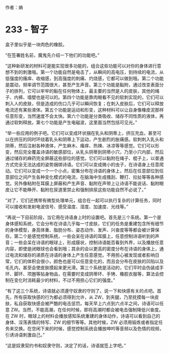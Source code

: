 作者：熵

# 233 - 智子
盒子里似乎是一块肉色的橡胶。

“在签署姓名前，魔鬼先介绍一下他们的功能吧。”

“这种新研发的材料可是能实现很多功能的，组合这些功能可以对你的身体进行意想不到的刺激哦。第一个功能自然是电击了，从瞬间的高电压，到持续的电流，从低强度的瘙痒、收缩感，到高强度的刺痛、灼烧感，它都可以做到哦。第二个功能是震动，频率调节范围很大，甚至产生声音。第三个功能是黏附，通过改变表面分子的排列，它可以牢牢的黏在任何物体上，最主要的当然是人的皮肤，其他的绳子、内裤、墙壁也是可以的。第四个功能是靠肉眼看不见的软刺实现的，它们可以刺入人的皮肤，但是造成的伤口几乎可以瞬间恢复；在刺入皮肤后，它们可以释放电流还有某些液体。第五个功能是运动和形变，这种材料可以让自身像橡皮泥那样任意形变，当然速度不会太快。第六个功能是分类吸收、储存不同性质的液体，再通过软刺释放。第七个功能是产生电磁波，这里面当然包括可见光。”

“举一些应用的例子吧。它们可以变成环状捆在乳头和阴蒂上，挤压充血，甚至可以在挤压的同时环绕着乳头和阴蒂上下运动，产生剧烈的胀痛感。软刺刺入乳头和阴蒂，然后注射各种液体，产生麻木、瘙痒、热辣、冰凉等等感觉。它们可以形变，然后完全覆盖诗语的敏感部位，从乳头阴蒂到阴蒂小穴，乃至小穴内部，然后通过储存的麻药完全屏蔽这些部位的感觉。它们可以黏附在绳子、棍子上，以普通方式完全无法达成的姿势捆绑诗语。它们可以变成微小的虫子，在诗语身上任意爬动。它们可以变成一个一个小点，密集分布在诗语的身体上，然后在任意部位到任意部位之间产生各种变化模式的电流，在脑海中生成搔刮、鞭打、拉扯等等各种感觉。另外像粘附在耳膜上屏蔽和产生声音、黏附在声带上让诗语不能说话、黏附眼皮让它不能睁开、黏附在尿道里禁止和强制排尿这些功能自然不必说了。”

“对了，它们还携带有微型处理单元，组合在一起可以执行复杂的计算任务，同时可以接收和发射电波信号、感受温度、湿度、加速度、光线等。”

“再说一下目前阶段，当它用在诗语身上时的设置吧。首先是三个系统。第一个是身体感知系统，它会分布在诗语几乎每一寸皮肤，它们的任务是重建包含所有细节的身体模型，身高体重、脂肪分布、姿态动作、发声、兴奋度等等都会被计算保存。第二个是感觉控制系统，一些会呆在诗语的耳膜上，任意控制诗语听到的声音；一些会呆在诗语的眼球上，形成膜状，控制诗语能否看到外界，以及播放任意内容，即使是闭眼球也会看到哦；其余的会以更高的密度分布在诗语的身体上，通过电流和储存的递质在诗语的身体上产生任意感觉。不用担心被发现或者影响日常，它们的体积会很小，颜色也是可以任意变化的，而且会分布在皮肤的凹陷以及毛孔内，甚至会使皮肤摸起来更光滑。第三个系统是活动的，它们平时会伪装成手环、脚环、项圈等贴身物品，在需要时变成阴蒂环、手铐、橡胶衣服等，算法会控制在变化时消耗最少的材料，不过不用担心它们的强度。”

“有了这三个系统，诗语就必须遵守奴隶的守则了。说一下和快感有关的点吧。首先，所有获取快感的行为都必须得到允许，从 ZW，到夹腿，乃至抚摸每一块皮肤，私自获取快感会被严酷的电击惩罚。每天早上六点到六点半之间，诗语可以任意 ZW。当然，不能高潮，在任何时候，即将高潮时都会被电击强制降低兴奋度。在 ZW 时，眼球上的材料会播放感知系统重建的身体动作，诗语可以看到自己的身体、淫荡表情的特写、ZW 的细节等等。其他时候，ZW 必须用锻炼或者指定任务来交换。在空闲下来的时候，感觉控制系统会播放呻吟等音频以及色情的视频，引诱诗语刺激自己。”

“这是奴隶契约书和奴隶守则，决定了的话，诗语就签上字吧。”
